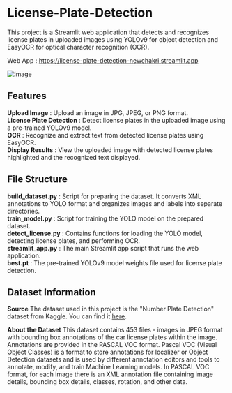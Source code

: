# License-Plate-Detection

This project is a Streamlit web application that detects and recognizes license plates in uploaded images using YOLOv9 for object detection and EasyOCR for optical character recognition (OCR).

Web App : https://license-plate-detection-newchakri.streamlit.app

![image](https://github.com/NewChakri/License-Plate-Detection/assets/99199609/bb54dcd1-19c8-4297-92f5-268badee6e94)


## Features
**Upload Image** : Upload an image in JPG, JPEG, or PNG format. <br />
**License Plate Detection** : Detect license plates in the uploaded image using a pre-trained YOLOv9 model. <br />
**OCR** : Recognize and extract text from detected license plates using EasyOCR. <br />
**Display Results** : View the uploaded image with detected license plates highlighted and the recognized text displayed. <br />


## File Structure
**build_dataset.py** : Script for preparing the dataset. It converts XML annotations to YOLO format and organizes images and labels into separate directories. <br />
**train_model.py** : Script for training the YOLO model on the prepared dataset. <br />
**detect_license.py** : Contains functions for loading the YOLO model, detecting license plates, and performing OCR. <br />
**streamlit_app.py** : The main Streamlit app script that runs the web application. <br />
**best.pt** : The pre-trained YOLOv9 model weights file used for license plate detection. <br />


## Dataset Information
**Source**
The dataset used in this project is the "Number Plate Detection" dataset from Kaggle. You can find it [here](https://www.kaggle.com/datasets/aslanahmedov/number-plate-detection).

**About the Dataset**
This dataset contains 453 files - images in JPEG format with bounding box annotations of the car license plates within the image. Annotations are provided in the PASCAL VOC format. Pascal VOC (Visual Object Classes) is a format to store annotations for localizer or Object Detection datasets and is used by different annotation editors and tools to annotate, modify, and train Machine Learning models. In PASCAL VOC format, for each image there is an XML annotation file containing image details, bounding box details, classes, rotation, and other data.
